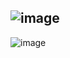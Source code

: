 ## ![image](https://github.com/user-attachments/assets/30c1cede-d9e8-49cd-b342-3b5cabdd516e)


![image](https://github.com/user-attachments/assets/20993d83-d226-40b5-81eb-40440aa662fc)


